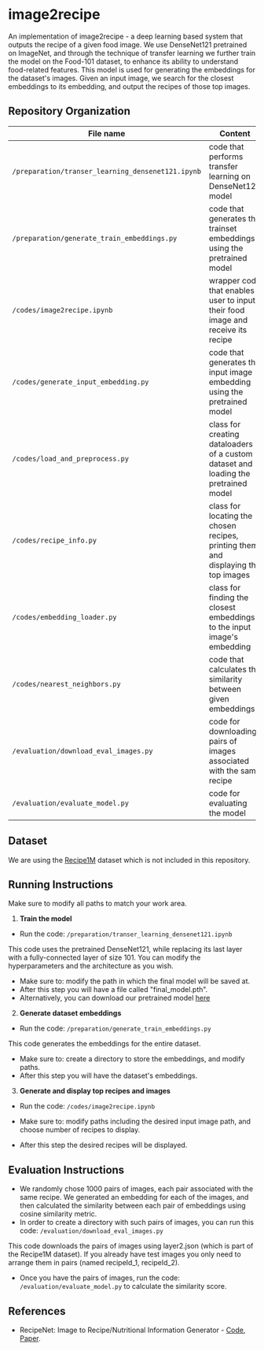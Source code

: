 # image2recipe

An implementation of image2recipe - a deep learning based system that outputs the recipe of a given food image.
We use DenseNet121 pretrained on ImageNet, and through the technique of transfer learning we further train the model on the Food-101 dataset, to enhance its ability to understand food-related features.
This model is used for generating the embeddings for the dataset's images.
Given an input image, we search for the closest embeddings to its embedding, and output the recipes of those top images. 

## Repository Organization

|File name         | Content |
|----------------------|------|
|`/preparation/transer_learning_densenet121.ipynb`| code that performs transfer learning on DenseNet121 model|
|`/preparation/generate_train_embeddings.py`| code that generates the trainset embeddings using the pretrained model|
|`/codes/image2recipe.ipynb`| wrapper code that enables user to input their food image and receive its recipe|
|`/codes/generate_input_embedding.py`| code that generates the input image embedding using the pretrained model|
|`/codes/load_and_preprocess.py`| class for creating dataloaders of a custom dataset and loading the pretrained model|
|`/codes/recipe_info.py`| class for locating the chosen recipes, printing them and displaying the top images|
|`/codes/embedding_loader.py`| class for finding the closest embeddings to the input image's embedding|
|`/codes/nearest_neighbors.py`| code that calculates the similarity between given embeddings|
|`/evaluation/download_eval_images.py`| code for downloading pairs of images associated with the same recipe|
|`/evaluation/evaluate_model.py`| code for evaluating the model|


## Dataset
We are using the [Recipe1M](http://im2recipe.csail.mit.edu/) dataset which is not included in this repository.

## Running Instructions

Make sure to modify all paths to match your work area.

1. **Train the model**

- Run the code: ```/preparation/transer_learning_densenet121.ipynb```

This code uses the pretrained DenseNet121, while replacing its last layer with a fully-connected layer of size 101.
You can modify the hyperparameters and the architecture as you wish.

- Make sure to: modify the path in which the final model will be saved at.
- After this step you will have a file called "final_model.pth".
- Alternatively, you can download our pretrained model [here](https://drive.google.com/file/d/1X1IjTZsnPwVZRU6vFwbnoZ3coscnMqHZ/view?usp=sharing)

2. **Generate dataset embeddings**

- Run the code: ```/preparation/generate_train_embeddings.py```

This code generates the embeddings for the entire dataset.

- Make sure to: create a directory to store the embeddings, and modify paths.
- After this step you will have the dataset's embeddings.

3. **Generate and display top recipes and images**

- Run the code: ```/codes/image2recipe.ipynb```

- Make sure to: modify paths including the desired input image path, and choose number of recipes to display.
- After this step the desired recipes will be displayed.

## Evaluation Instructions

- We randomly chose 1000 pairs of images, each pair associated with the same recipe.
  We generated an embedding for each of the images, and then calculated the similarity
  between each pair of embeddings using cosine similarity metric.
- In order to create a directory with such pairs of images, you can run this code: ```/evaluation/download_eval_images.py```

This code downloads the pairs of images using layer2.json (which is part of the Recipe1M dataset).
If you already have test images you only need to arrange them in pairs (named recipeId_1, recipeId_2).
- Once you have the pairs of images, run the code: ```/evaluation/evaluate_model.py``` to calculate the similarity score.

## References

- RecipeNet: Image to Recipe/Nutritional Information Generator - [Code](https://github.com/slu1212/cs230), [Paper](http://cs230.stanford.edu/projects_winter_2020/reports/32552727.pdf).
